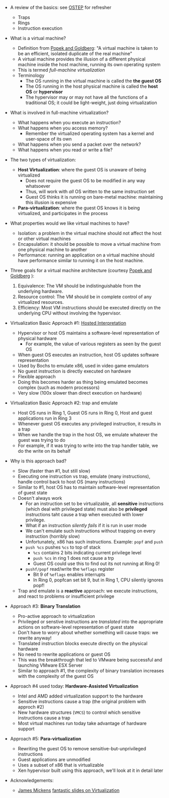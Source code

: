 * A review of the basics: see [OSTEP](http://pages.cs.wisc.edu/~remzi/OSTEP/cpu-mechanisms.pdf) for refresher
    * Traps
    * Rings
    * Instruction execution
* What is a virtual machine?
    * Definition from [Popek and Goldberg](https://cs.nyu.edu/courses/fall14/CSCI-GA.3033-010/popek-goldberg.pdf): "A virtual machine is taken to be an efficient, isolated duplicate of the real machine" 
    * A virtual machine provides the illusion of a different physical
      machine inside the host machine, running its own operating system
    * This is termed *full-machine virtualization*
    * Terminology
        * The OS running in the virtual machine is called the **the guest OS**
        * The OS running in the host physical machine is called the **host OS** or **hypervisor**
        * The hypervisor may or may not have all the functions of a
          traditional OS; it could be light-weight, just doing
          virtualization
* What is involved in full-machine virtualization?
    * What happens when you execute an instruction?
    * What happens when you access memory?
        * Remember the virtualized operating system has a kernel and user-space of its own
    * What happens when you send a packet over the network?
    * What happens when you read or write a file?
* The two types of virtualization:
    * **Host Virtualization**: where the guest OS is unaware of being virtualized
        * Does not require the guest OS to be modified in any way whatsoever
        * Thus, will work with *all* OS written to the same instruction set
        * Guest OS thinks it is running on bare-metal machine: maintaining this illusion is expensive
    * **Para-virtualization**: where the guest OS knows it is being virtualized, and participates in the process
* What properties would we like virtual machines to have?
    * Isolation: a problem in the virtual machine should not affect the host or other virtual machines
    * Encapsulation: it should be possible to move a virtual machine from one physical machine to another
    * Performance: running an application on a virtual machine should have performance similar to running it on the host machine. 
* Three goals for a virtual machine architecture (courtesy [Popek and Goldberg](https://cs.nyu.edu/courses/fall14/CSCI-GA.3033-010/popek-goldberg.pdf) ):
    1. Equivalence: The VM should be indistinguishable from the underlying hardware.
    2. Resource control: The VM should be in complete control of any virtualized resources.
    3. Efficiency: Most VM instructions should be executed directly on the underlying CPU without involving the hypervisor.

* Virtualization Basic Approach #1: [Hosted Interpretation](http://www.eecs.harvard.edu/~cs161/notes/virtualization.pdf)
    * Hypervisor or host OS maintains a software-level representation of physical hardware
        * For example, the value of various registers as seen by the guest OS
    * When guest OS executes an instruction, host OS updates software representation
    * Used by Bochs to emulate x86, used in video game emulators
    * No guest instruction is directly executed on hardware
    * Flexible approach
    * Doing this becomes harder as thing being emulated becomes complex (such as modern processors)
    * Very slow (100x slower than direct execution on hardware)
* Virtualization Basic Approach #2: trap and emulate
    * Host OS runs in Ring 1, Guest OS runs in Ring 0, Host and guest applications run in Ring 3
    * Whenever guest OS executes any privileged instruction, it results in a trap
    * When we handle the trap in the host OS, we emulate whatever the guest was trying to do
    * For example, if it was trying to write into the trap handler table, we do the write on its behalf
* Why is this approach bad?
    * Slow (faster than #1, but still slow)
    * Executing one instruction vs trap, emulate (many instructions),
      handle control back to host OS (many instructions)
    * Similar to #1, host OS has to maintain software-level representation of guest state
    * Doesn't always work
        * For an instruction set to be virtualizable, all **sensitive** instructions (which deal with privileged state) must also be **privileged** instructions taht cause a trap when executed with lower privilege. 
        * What if an instruction *silently fails* if it is run in user mode
        * We can't emulate such instructions without trapping on every instruction (horribly slow)
        * Unfortunately, x86 has such instructions. Example: `popf` and `push`
        * `push %cs` pushes `%cs` to top of stack
            * `%cs` contains 2 bits indicating current privilege level
            * `push %cs` in ring 1 does not cause a trp
            * Guest OS could use this to find out its not running at Ring 0!
        * `pushf/popf` read/write the `%eflags` register
            * Bit 9 of `%eflags` enables interrupts
            * In Ring 0, popfcan set bit 9, but in Ring 1, CPU silently ignores popf!
    * Trap and emulate is a **reactive** approach: we execute instructions, and react to problems or insufficient privilege
* Approach #3: **Binary Translation**
    * Pro-active approach to virtualization
    * Privileged or senstive instructions are *translated* into the appropriate actions on software-level representation of guest state
    * Don't have to worry about whether something will cause traps: we rewrite anyway!
    * Translated instruction blocks execute directly on the physical hardware
    * No need to rewrite applications or guest OS
    * This was the breakthrough that led to VMware being successful and launching VMware ESX Server
    * Similar to approach #1, the complexity of binary translation increases with the complexity of the guest OS 
* Approach #4 used today: **Hardware-Assisted Virtualization**
    * Intel and AMD added virtualization support to the hardware
    * Sensitive instructions cause a trap (the original problem with approch #2)
    * New hardware structures (`VMCS`) to control which sensitive instructions cause a trap
    * Most virtual machines run today take advantage of hardware support 
* Approach #5: **Para-virtualization**
    * Rewriting the guest OS to remove sensitive-but-unprivileged instructions
    * Guest applications are unmodified
    * Uses a subset of x86 that is virtualizable
    * Xen hypervisor built using this approach, we'll look at it in detail later
    
* Acknowledgements:
    * [James Mickens](https://mickens.seas.harvard.edu/) [fantastic slides on Virtualization](http://www.eecs.harvard.edu/~cs161/notes/virtualization.pdf)
    